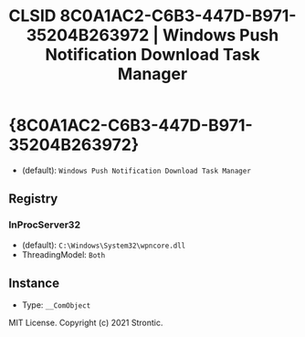 ﻿---
title: "CLSID 8C0A1AC2-C6B3-447D-B971-35204B263972 | Windows Push Notification Download Task Manager"
excerpt: What is COM-Object CLSID 8C0A1AC2-C6B3-447D-B971-35204B263972?
---

# {8C0A1AC2-C6B3-447D-B971-35204B263972}

* (default): `Windows Push Notification Download Task Manager`

## Registry


### InProcServer32

* (default): `C:\Windows\System32\wpncore.dll`
* ThreadingModel: `Both`

## Instance

* Type: `__ComObject`

MIT License. Copyright (c) 2021 Strontic.


